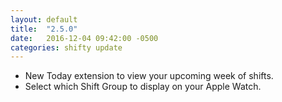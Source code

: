 ```yaml
---
layout: default
title:  "2.5.0"
date:   2016-12-04 09:42:00 -0500
categories: shifty update
---
```


* New Today extension to view your upcoming week of shifts. 
* Select which Shift Group to display on your Apple Watch.